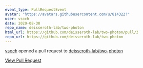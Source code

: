 ```yaml
---
event_type: PullRequestEvent
avatar: "https://avatars.githubusercontent.com/u/814322?"
user: vsoch
date: 2020-08-30
repo_name: deisseroth-lab/two-photon
html_url: https://github.com/deisseroth-lab/two-photon/pull/3
repo_url: https://github.com/deisseroth-lab/two-photon
---
```


<a href='https://github.com/vsoch' target='_blank'>vsoch</a> opened a pull request to <a href='https://github.com/deisseroth-lab/two-photon' target='_blank'>deisseroth-lab/two-photon</a>

<a href='https://github.com/deisseroth-lab/two-photon/pull/3' target='_blank'>View Pull Request</a>